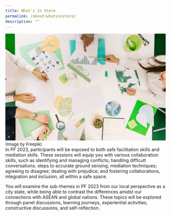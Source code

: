```yaml
---
title: What's In Store
permalink: /about/whatsinstore/
description: ""
---
```

![](/images/PF%202023/About%20PF%202023/sub-themes.jpg)
<font size="-1">(Image by Freepik)</font>
<br>
In PF 2023, participants will be exposed to both safe facilitation skills and mediation skills. These sessions will equip you with various collaboration skills, such as identifying and managing conflicts; handling difficult conversations; steps to accurate ground sensing; mediation techniques; agreeing to disagree; dealing with prejudice; and fostering collaborations, integration and inclusion, all within a safe space.

You will examine the sub-themes in PF 2023 from our local perspective as a city state, while being able to contrast the differences amidst our connections with ASEAN and global nations. These topics will be explored through panel discussions, learning journeys, experiential activities, constructive discussions, and self-reflection.